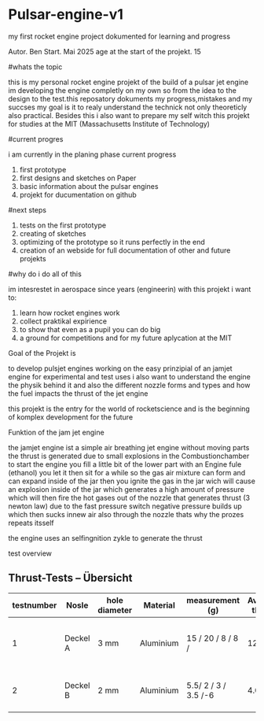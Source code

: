 # Pulsar-engine-v1
my first rocket engine project dokumented for learning and progress

Autor. Ben
Start. Mai 2025
age at the start of the projekt. 15

#whats the topic

this is my personal rocket engine projekt of the build of a pulsar jet engine im developing the engine completly on my own so from the idea to the design to the test.this reposatory dokuments my progress,mistakes and my succses
my goal is it to realy understand the technick not only theoreticly also practical. Besides this i also want to prepare my self witch this projekt for studies at the MIT (Massachusetts Institute of Technology)

#current progres

i am currently in the planing phase current progress

1. first prototype
2. first designs and sketches on Paper
3. basic information about the pulsar engines
4. projekt for ducumentation on github

#next steps

1. tests on the first prototype
2. creating of sketches
3. optimizing of the prototype so it runs perfectly in the end
4. creation of an webside for full documentation of other and future projekts

#why do i do all of this

im intesrestet in aerospace since years (engineerin) with this projekt i want to:

1. learn how rocket engines work
2.  collect praktikal expirience
3. to show that even as a pupil you can do big
4. a ground for competitions and for my future aplycation at the MIT

Goal of the Projekt is

to develop pulsjet engines working on the easy prinzipial of an jamjet engine for experimental and test uses i also want to understand the engine the physik behind it and also the different nozzle forms and types and how the fuel impacts the thrust of the jet engine

this projekt is the entry for the world of rocketscience and is the beginning of komplex development for the future


Funktion of the jam jet engine 


the jamjet engine ist a simple air breathing jet engine without moving parts the thrust is generated due to small explosions in the Combustionchamber
to start the engine you fill a little bit of the lower part with an Engine fule (ethanol) you let it then sit for a while so the gas air mixture can form and can expand inside of the jar then you ignite the gas in the jar wich will cause an explosion inside of the jar
which generates a high amount of pressure which will then fire the hot gases out of the nozzle that generates thrust (3 newton law) due to the fast pressure switch negative pressure builds up which then sucks innew air also through the nozzle thats why the prozes repeats itsself

the engine uses an selfingnition zykle to generate the thrust

test overview
 
## Thrust-Tests – Übersicht

|testnumber  | Nosle    | hole diameter    | Material     | measurement (g)          | Average thrust            | REmark                   |
|------------|----------|------------------|--------------|--------------------------|---------------------------|--------------------------|
| 1          | Deckel A | 3 mm             | Aluminium    |15 / 20 / 8 / 8 /         | 12.2 g                    |high thrust by the first tests       |
| 2          | Deckel B | 2 mm             | Aluminium    |5.5/ 2 / 3 / 3.5 /-6      | 4.0 g                     | low thrust in between the test      |


